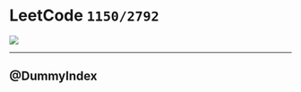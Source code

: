 # LeetCode `1150/2792`

[![](https://img.shields.io/badge/Language-Go-%2300ADD8)](https://golang.org/)


---
@DummyIndex
---